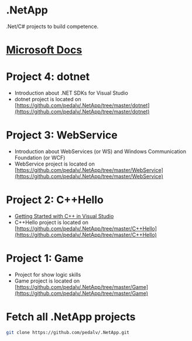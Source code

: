 # .NetApp
.Net/C# projects to build competence.

# [Microsoft Docs](https://docs.microsoft.com/en-gb/)

# Project 4: dotnet
- Introduction about .NET SDKs for Visual Studio
- dotnet project is located on [https://github.com/pedalv/.NetApp/tree/master/dotnet](https://github.com/pedalv/.NetApp/tree/master/dotnet)

# Project 3: WebService
- Introduction about WebServices (or WS) and Windows Communication Foundation (or WCF)
- WebService project is located on [https://github.com/pedalv/.NetApp/tree/master/WebService](https://github.com/pedalv/.NetApp/tree/master/WebService)

# Project 2: C++Hello
- [Getting Started with C++ in Visual Studio](https://msdn.microsoft.com/en-us/library/jj620919.aspx)
- C++Hello project is located on [https://github.com/pedalv/.NetApp/tree/master/C++Hello](https://github.com/pedalv/.NetApp/tree/master/C++Hello)

# Project 1: Game
- Project for show logic skills
- Game project is located on [https://github.com/pedalv/.NetApp/tree/master/Game](https://github.com/pedalv/.NetApp/tree/master/Game)

# Fetch all .NetApp projects
```bash
git clone https://github.com/pedalv/.NetApp.git
```
